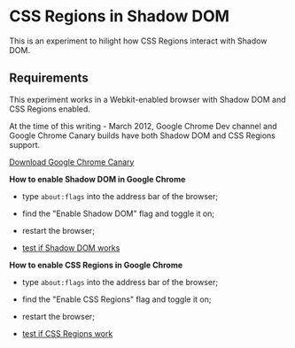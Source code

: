 CSS Regions in Shadow DOM
=====

This is an experiment to hilight how CSS Regions interact with Shadow DOM.

Requirements
-----
This experiment works in a Webkit-enabled browser with Shadow DOM and CSS Regions enabled.    

At the time of this writing - March 2012, Google Chrome Dev channel and Google Chrome Canary builds have both Shadow DOM and CSS Regions support.

[Download Google Chrome Canary](http://tools.google.com/dlpage/chromesxs)       

**How to enable Shadow DOM in Google Chrome**

* type `about:flags` into the address bar of the browser;

* find the "Enable Shadow DOM" flag and toggle it on; 

* restart the browser;    

* [test if Shadow DOM works](http://jsfiddle.net/dglazkov/eQSZd/)
                                                                               
**How to enable CSS Regions in Google Chrome**

* type `about:flags` into the address bar of the browser;

* find the "Enable CSS Regions" flag and toggle it on;

* restart the browser;

* [test if CSS Regions work](http://jsfiddle.net/vwmpX/)

